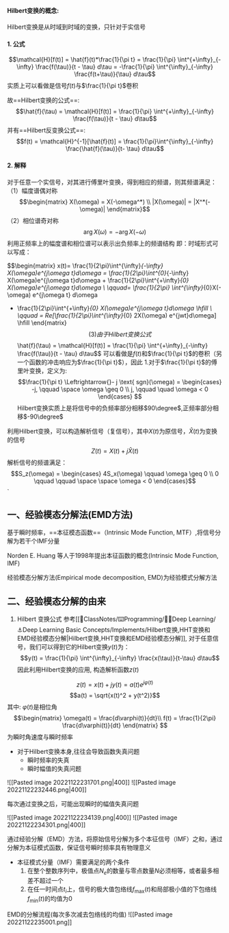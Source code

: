 #### Hilbert变换的概念:  
Hilbert变换是从时域到时域的变换，只针对于实信号 
#### 1. 公式
$$\mathcal{H}[f(t)] = \hat{f}(t)*\frac{1}{\pi t}  = \frac{1}{\pi} \int^{+\infty}_{-\infty} \frac{f(\tau)}{t - \tau} d\tau = -\frac{1}{\pi} \int^{\infty}_{-\infty} \frac{f(t+\tau)}{\tau} d\tau$$
实质上可以看做是信号$f(t)$与$\frac{1}{\pi t}$卷积


故==Hilbert变换的公式==:
$$\hat{f}(\tau) = \mathcal{H}[f(t)] = \frac{1}{\pi} \int^{+\infty}_{-\infty} \frac{f(\tau)}{t - \tau} d\tau$$
并有==Hilbert反变换公式==:
$$f(t) = \mathcal{H}^{-1}[\hat{f}(t)] = \frac{1}{\pi}\int^{\infty}_{-\infty} \frac{\hat{f}(\tau)}{t- \tau} d\tau$$
#### 2. 解释

对于任意一个实信号，对其进行傅里叶变换，得到相应的频谱，则其频谱满足：
（1）幅度谱偶对称
$$\begin{matrix}
X(\omega) = X(-\omega^*) \\
|X(\omega)| = |X^*(-\omega)|
\end{matrix}$$
（2）相位谱奇对称
$$\arg X(\omega) = -\arg X(-\omega)$$
利用正频率上的幅度谱和相位谱可以表示出负频率上的频谱结构
即：时域形式可以写成：

$$\begin{matrix} x(t)= \frac{1}{2\pi}\int^{\infty}_{-\infty} X(\omega)e^{j\omega t}d\omega = \frac{1}{2\pi}\int^{0}_{-\infty} X(\omega)e^{j\omega t}d\omega + \frac{1}{2\pi}\int^{+\infty}_{0} X(\omega)e^{j\omega t}d\omega \\
\qquad= \frac{1}{2\pi} \int^{\infty}_{0}X(-\omega) e^{j\omega t} d\omega 
 + \frac{1}{2\pi}\int^{+\infty}_{0} X(\omega)e^{j\omega t}d\omega  \hfill \\
 \qquad = Re[\frac{1}{2\pi}\int^{\infty}_{0} 2X(\omega) e^{jwt}d\omega] \hfill
\end{matrix} $$
(3) 由于Hilbert变换公式
$$\hat{f}(\tau) = \mathcal{H}[f(t)] = \frac{1}{\pi} \int^{+\infty}_{-\infty} \frac{f(\tau)}{t - \tau} d\tau$$
可以看做是$f(t)$和$\frac{1}{\pi t}$的卷积（另一个函数的冲击响应为$\frac{1}{\pi t}$），因此
1.对于$\frac{1}{\pi t}$的傅里叶变换，定义为:
$$\frac{1}{\pi t} \Leftrightarrow{}- j \text{ sgn}(\omega) = 
\begin{cases}
-j, \qquad \space \omega \geq 0 \\
j,  \qquad \quad  \omega < 0
\end{cases} $$
Hilbert变换实质上是将信号中的负频率部分相移$90\degree$,正频率部分相移$-90\degree$

利用Hilbert变换，可以构造解析信号（复信号），其中$X(t)$为原信号，$\hat{X}(t)$为变换的信号
$$Z(t) = X(t) + j\hat{X}(t)$$
解析信号的频谱满足：
$$S_z(\omega) = \begin{cases}
4S_x(\omega)  \qquad  \omega \geq 0 \\
0 \qquad \qquad \space \space \omega < 0
\end{cases}$$
`
## 一、经验模态分解法(EMD方法)

基于瞬时频率，==本征模态函数==（Intrinsic Mode Function, MTF）,将信号分解为若干个IMF分量

Norden E. Huang 等人于1998年提出本征函数的概念(Intrinsic Mode Function, IMF)

经验模态分解方法(Empirical mode decomposition, EMD)为经验模式分解方法

## 二、经验模态分解的由来
1. Hilbert 变换公式
参考[[📘ClassNotes/⌨️Programming/👨‍🎓Deep Learning/⚓Deep Learning Basic Concepts/Implements/Hilbert变换,HHT变换和EMD经验模态分解|Hilbert变换,HHT变换和EMD经验模态分解]], 对于任意信号，我们可以得到它的Hilbert变换$y(t)$为：
$$y(t) = \frac{1}{\pi} \int^{\infty}_{-\infty} \frac{x(\tau)}{t-\tau} d\tau$$
因此利用Hilbert变换的应用, 构造解析函数$z(t)$

$$z(t) = x(t) + jy(t) = a(t)e^{j\varphi(t)}$$
$$a(t) = \sqrt{x(t)^2 + y(t^2)}$$
其中: $\varphi(t)$是相位角
$$\begin{matrix}
\omega(t) = \frac{d\varphi(t)}{dt}\\
f(t) = \frac{1}{2\pi} \frac{d\varphi(t)}{dt}
\end{matrix} 
$$
为瞬时角速度与瞬时频率

- 对于Hilbert变换本身,往往会导致函数失真问题
	- 瞬时频率的失真
	- 瞬时幅值的失真问题

![[Pasted image 20221122231701.png|400]]
![[Pasted image 20221122232446.png|400]]

每次通过变换之后，可能出现瞬时的幅值失真问题

![[Pasted image 20221122234139.png|400]]
![[Pasted image 20221122234301.png|400]]

通过经验分解（EMD）方法，将原始信号分解为多个本征信号（IMF）之和，通过分解为本征模式函数，保证信号瞬时频率具有物理意义

- 本征模式分量（IMF）需要满足的两个条件
	1. 在整个整数序列中，极值点$N_e$的数量与零点数量$N$必须相等，或者最多相差不超过一个
	2. 在任一时间点$t_i$上，信号的极大值包络线$f_{\max}(t)$和局部极小值的下包络线$f_{\min}(t)$的均值为0

EMD的分解流程(每次多次减去包络线的均值)
![[Pasted image 20221122235001.png]]

